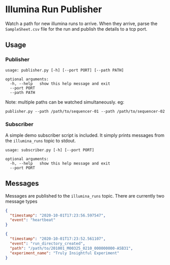 # Illumina Run Publisher

Watch a path for new illumina runs to arrive. When they arrive, parse the `SampleSheet.csv` file for the run and publish the details to a tcp port.

## Usage

### Publisher

```
usage: publisher.py [-h] [--port PORT] [--path PATH]

optional arguments:
  -h, --help   show this help message and exit
  --port PORT
  --path PATH
```

Note: multiple paths can be watched simultaneously. eg:

```
publisher.py --path /path/to/sequencer-01 --path /path/to/sequencer-02
```

### Subscriber

A simple demo subscriber script is included. It simply prints messages from the `illumina_runs` topic to stdout.

```
usage: subscriber.py [-h] [--port PORT]

optional arguments:
  -h, --help   show this help message and exit
  --port PORT
```

## Messages

Messages are published to the `illumina_runs` topic. There are currently two message types

```json
{
  "timestamp": "2020-10-01T17:23:56.597547",
  "event": "heartbeat"
}
```

```json
{
  "timestamp": "2020-10-01T17:23:52.561107",
  "event": "run_directory_created",
  "path": "/path/to/201001_M00325_0210_000000000-A5B31",
  "experiment_name": "Truly Insightful Experiment"
}
```